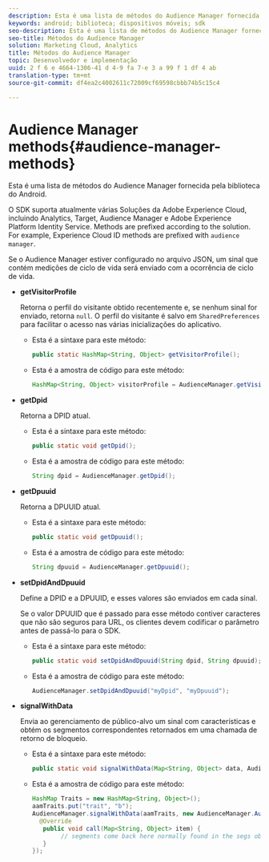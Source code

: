 ```yaml
---
description: Esta é uma lista de métodos do Audience Manager fornecida pela biblioteca do Android.
keywords: android; biblioteca; dispositivos móveis; sdk
seo-description: Esta é uma lista de métodos do Audience Manager fornecida pela biblioteca do Android.
seo-title: Métodos do Audience Manager
solution: Marketing Cloud, Analytics
title: Métodos do Audience Manager
topic: Desenvolvedor e implementação
uuid: 2 f 6 e 4664-1306-41 d 4-9 fa 7-e 3 a 99 f 1 df 4 ab
translation-type: tm+mt
source-git-commit: df4ea2c4002611c72009cf69598cbbb74b5c15c4

---
```



# Audience Manager methods{#audience-manager-methods}

Esta é uma lista de métodos do Audience Manager fornecida pela biblioteca do Android.

O SDK suporta atualmente várias Soluções da Adobe Experience Cloud, incluindo Analytics, Target, Audience Manager e Adobe Experience Platform Identity Service. Methods are prefixed according to the solution. For example, Experience Cloud ID methods are prefixed with `audience manager`.

Se o Audience Manager estiver configurado no arquivo JSON, um sinal que contém medições de ciclo de vida será enviado com a ocorrência de ciclo de vida.

* **getVisitorProfile**

   Retorna o perfil do visitante obtido recentemente e, se nenhum sinal for enviado, retorna `null`. O perfil do visitante é salvo em `SharedPreferences` para facilitar o acesso nas várias inicializações do aplicativo.

   * Esta é a sintaxe para este método:

      ```java
      public static HashMap<String, Object> getVisitorProfile(); 
      ```

   * Esta é a amostra de código para este método:

      ```java
      HashMap<String, Object> visitorProfile = AudienceManager.getVisitorProfile(); 
      ```

* **getDpid**

   Retorna a DPID atual.

   * Esta é a sintaxe para este método:

      ```java
      public static void getDpid(); 
      ```

   * Esta é a amostra de código para este método:

      ```java
      String dpid = AudienceManager.getDpid(); 
      ```

* **getDpuuid**

   Retorna a DPUUID atual.

   * Esta é a sintaxe para este método:

      ```java
      public static void getDpuuid(); 
      ```

   * Esta é a amostra de código para este método:

      ```java
      String dpuuid = AudienceManager.getDpuuid(); 
      ```

* **setDpidAndDpuuid**

   Define a DPID e a DPUUID, e esses valores são enviados em cada sinal.

   Se o valor DPUUID que é passado para esse método contiver caracteres que não são seguros para URL, os clientes devem codificar o parâmetro antes de passá-lo para o SDK.

   * Esta é a sintaxe para este método:

      ```java
      public static void setDpidAndDpuuid(String dpid, String dpuuid); 
      ```

   * Esta é a amostra de código para este método:

      ```java
      AudienceManager.setDpidAndDpuuid("myDpid", "myDpuuid"); 
      ```

* **signalWithData**

   Envia ao gerenciamento de público-alvo um sinal com características e obtém os segmentos correspondentes retornados em uma chamada de retorno de bloqueio.

   * Esta é a sintaxe para este método:

      ```java
      public static void signalWithData(Map<String, Object> data, AudienceManagerCallback<Map<String, Object>> callback);
      ```

   * Esta é a amostra de código para este método:

      ```java
      HashMap Traits = new HashMap<String, Object>();
      aamTraits.put("trait", "b");
      AudienceManager.signalWithData(aamTraits, new AudienceManager.AudienceManagerCallback<Map<String, Object>> () {
        @Override
         public void call(Map<String, Object> item) { 
              // segments come back here normally found in the segs object of your json 
         }
      });
      ```
